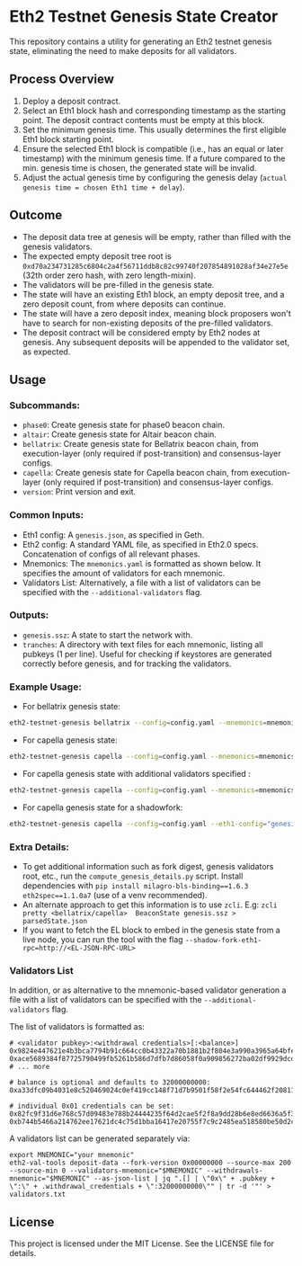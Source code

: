 # Eth2 Testnet Genesis State Creator

This repository contains a utility for generating an Eth2 testnet genesis state, eliminating the need to make deposits for all validators.

## Process Overview

1. Deploy a deposit contract.
2. Select an Eth1 block hash and corresponding timestamp as the starting point. The deposit contract contents must be empty at this block.
3. Set the minimum genesis time. This usually determines the first eligible Eth1 block starting point.
4. Ensure the selected Eth1 block is compatible (i.e., has an equal or later timestamp) with the minimum genesis time. If a future compared to the min. genesis time is chosen, the generated state will be invalid.
6. Adjust the actual genesis time by configuring the genesis delay (`actual genesis time = chosen Eth1 time + delay`).

## Outcome

- The deposit data tree at genesis will be empty, rather than filled with the genesis validators.
- The expected empty deposit tree root is `0xd70a234731285c6804c2a4f56711ddb8c82c99740f207854891028af34e27e5e` (32th order zero hash, with zero length-mixin).
- The validators will be pre-filled in the genesis state.
- The state will have an existing Eth1 block, an empty deposit tree, and a zero deposit count, from where deposits can continue.
- The state will have a zero deposit index, meaning block proposers won't have to search for non-existing deposits of the pre-filled validators.
- The deposit contract will be considered empty by Eth2 nodes at genesis. Any subsequent deposits will be appended to the validator set, as expected.

## Usage

### Subcommands:

- `phase0`: Create genesis state for phase0 beacon chain.
- `altair`: Create genesis state for Altair beacon chain.
- `bellatrix`: Create genesis state for Bellatrix beacon chain, from execution-layer (only required if post-transition) and consensus-layer configs.
- `capella`: Create genesis state for Capella beacon chain, from execution-layer (only required if post-transition) and consensus-layer configs.
- `version`: Print version and exit.

### Common Inputs:

- Eth1 config: A `genesis.json`, as specified in Geth.
- Eth2 config: A standard YAML file, as specified in Eth2.0 specs. Concatenation of configs of all relevant phases.
- Mnemonics: The `mnemonics.yaml` is formatted as shown below. It specifies the amount of validators for each mnemonic.
- Validators List: Alternatively, a file with a list of validators can be specified with the `--additional-validators` flag.

### Outputs:

- `genesis.ssz`: A state to start the network with.
- `tranches`: A directory with text files for each mnemonic, listing all pubkeys (1 per line). Useful for checking if keystores are generated correctly before genesis, and for tracking the validators.

### Example Usage:
- For bellatrix genesis state:
```bash
eth2-testnet-genesis bellatrix --config=config.yaml --mnemonics=mnemonics.yaml --eth1-config=genesis.json
```
- For capella genesis state:
```bash
eth2-testnet-genesis capella --config=config.yaml --mnemonics=mnemonics.yaml --eth1-config=genesis.json
```
- For capella genesis state with additional validators specified :
```bash
eth2-testnet-genesis capella --config=config.yaml --mnemonics=mnemonics.yaml --eth1-config=genesis.json --validators ./validators.yaml
```
- For capella genesis state for a shadowfork:
```bash
eth2-testnet-genesis capella --config=config.yaml --eth1-config="genesis.json" --mnemonics=mnemonics.yaml --shadow-fork-eth1-rpc=http://localhost:8545
```

### Extra Details:

- To get additional information such as fork digest, genesis validators root, etc., run the `compute_genesis_details.py` script. Install dependencies with `pip install milagro-bls-binding==1.6.3 eth2spec==1.1.0a7` (use of a venv recommended).
- An alternate approach to get this information is to use `zcli`. E.g: `zcli pretty <bellatrix/capella>  BeaconState genesis.ssz > parsedState.json`
- If you want to fetch the EL block to embed in the genesis state from a live node, you can run the tool with the flag `--shadow-fork-eth1-rpc=http://<EL-JSON-RPC-URL>`

### Validators List

In addition, or as alternative to the mnemonic-based validator generation a file with a list of validators can be specified with the `--additional-validators` flag.

The list of validators is formatted as:

```text
# <validator pubkey>:<withdrawal credentials>[:<balance>]
0x9824e447621e4b3bca7794b91c664cc0b43322a70b1881b2f804e3a990a3965a64bfe7f098cb4c0396cd0c89218de0b4:001547805ff0547da9e51a7463a6a0c603eeda01dd930f7016185f0642b9ecaf:32000000000
0xace5689384f87725790499fb5261b586d7dfb7d86058f0a909856272ba02df9929dcdb4b1ea529b02b948b3a1dca4d57:008aa7b9c37bf27e7c49a3185a3e721c7a02c94da7a0b6ad5f88f1b0477d3b88:32000000000
# ... more

# balance is optional and defaults to 32000000000:
0xa33dfc09b4031e8c520469024c0ef419cc148f71d7b9501f58f2e54fc644462f208119791e57c5c9b33bf5e47f705060:00b84654c946dc68b353384426a29a3c5d736d9f751c192d5038206e93f79d73

# individual 0x01 credentials can be set:
0x82fc9f31d6e768c57d09483e788b24444235f64d2cae5f2f8a9dd28b6e8ed6636a5f378febc762cfcd9f8ab808286608:010000000000000000000000CcCCccccCCCCcCCCCCCcCcCccCcCCCcCcccccccC
0xb744b5466a214762ee17621dc4c75d1bba16417e20755f7c9c2485ea518580be50d2c87d70cc4ac393158eb34311c9a2:010000000000000000000000000000000000000000000000000000000000dEaD
```

A validators list can be generated separately via:
```
export MNEMONIC="your mnemonic"
eth2-val-tools deposit-data --fork-version 0x00000000 --source-max 200 --source-min 0 --validators-mnemonic="$MNEMONIC" --withdrawals-mnemonic="$MNEMONIC" --as-json-list | jq ".[] | \"0x\" + .pubkey + \":\" + .withdrawal_credentials + \":32000000000\"" | tr -d '"' > validators.txt
```

## License

This project is licensed under the MIT License. See the LICENSE file for details.
